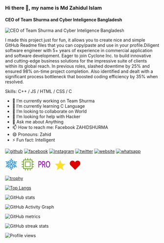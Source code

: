 ### Hi there 👋, my name is Md Zahidul Islam
#### CEO of Team Shurma and Cyber Inteligence Bangladesh
![CEO of Team Shurma and Cyber Inteligence Bangladesh](https://scontent.fdac3-1.fna.fbcdn.net/v/t39.30808-6/283144989_697863584849330_3386555317641673492_n.jpg?_nc_cat=101&ccb=1-7&_nc_sid=174925&_nc_eui2=AeGLToVP-6fYxhmfepvL4ehwGlKH1A2d7L4aUofUDZ3svnOmcv68Ev4vsYDyKbIIA4KYP4huC-kg43xzHLCBcf97&_nc_ohc=iEeddjbW8VsAX8C-a4P&_nc_zt=23&_nc_ht=scontent.fdac3-1.fna&oh=00_AfDaz1DY3mGx5lK2SNx0B9NTog3A4EdrBj2chnKL297jzw&oe=637B8D8F)

I made this project just for fun, it allows you to create nice and simple GitHub Readme files that you can copy/paste and use in your profile.Diligent software engineer with 5+ years of experience in commercial application and software development. Eager to join Cyclone Inc. to build innovative and cutting-edge business solutions for the impressive suite of clients within its global reach. In previous roles, slashed downtime by 25% and ensured 98% on-time project completion. Also identified and dealt with a significant process bottleneck that boosted coding efficiency by 35% when resolved.

Skills: C++ / JS / HTML / CSS / C

- 🔭 I’m currently working on Team Shurma 
- 🌱 I’m currently learning C Language 
- 👯 I’m looking to collaborate on World 
- 🤔 I’m looking for help with Hacker 
- 💬 Ask me about Anything 
- 📫 How to reach me: Facebook ZAHIDSHURMA 
- 😄 Pronouns: Zahid 
- ⚡ Fun fact: Intelligent 


[<img src='https://cdn.jsdelivr.net/npm/simple-icons@3.0.1/icons/github.svg' alt='github' height='40'>](https://github.com/PingRooted)  [<img src='https://cdn.jsdelivr.net/npm/simple-icons@3.0.1/icons/facebook.svg' alt='facebook' height='40'>](https://www.facebook.com/ZAHIDSHURMA)  [<img src='https://cdn.jsdelivr.net/npm/simple-icons@3.0.1/icons/instagram.svg' alt='instagram' height='40'>](https://www.instagram.com/zahidvau/)  [<img src='https://cdn.jsdelivr.net/npm/simple-icons@3.0.1/icons/twitter.svg' alt='twitter' height='40'>](https://twitter.com/zahidvau)  [<img src='https://cdn.jsdelivr.net/npm/simple-icons@3.0.1/icons/icloud.svg' alt='website' height='40'>](smmraza.com)  [<img src='https://cdn.jsdelivr.net/npm/simple-icons@3.0.1/icons/whatsapp.svg' alt='whatsapp' height='40'>](wa.me/+8801878658595)  

<a href='https://archiveprogram.github.com/'><img src='https://raw.githubusercontent.com/acervenky/animated-github-badges/master/assets/acbadge.gif' width='40' height='40'></a> <a href='https://docs.github.com/en/developers'><img src='https://raw.githubusercontent.com/acervenky/animated-github-badges/master/assets/devbadge.gif' width='40' height='40'></a> <a href='https://github.com/pricing'><img src='https://raw.githubusercontent.com/acervenky/animated-github-badges/master/assets/pro.gif' width='40' height='40'></a> <a href='https://stars.github.com/'><img src='https://raw.githubusercontent.com/acervenky/animated-github-badges/master/assets/starbadge.gif' width='35' height='35'></a> <a href='https://docs.github.com/en/github/supporting-the-open-source-community-with-github-sponsors'><img src='https://raw.githubusercontent.com/acervenky/animated-github-badges/master/assets/sponsorbadge.gif' width='35' height='35'></a> 

[![trophy](https://github-profile-trophy.vercel.app/?username=PingRooted)](https://github.com/ryo-ma/github-profile-trophy)

[![Top Langs](https://github-readme-stats.vercel.app/api/top-langs/?username=PingRooted)](https://github.com/anuraghazra/github-readme-stats)

![GitHub stats](https://github-readme-stats.vercel.app/api?username=PingRooted&show_icons=true)  

![GitHub Activity Graph](https://activity-graph.herokuapp.com/graph?username=PingRooted)  

![GitHub metrics](https://metrics.lecoq.io/PingRooted)  

![GitHub streak stats](https://github-readme-streak-stats.herokuapp.com/?user=PingRooted)  

![Profile views](https://gpvc.arturio.dev/PingRooted)  
